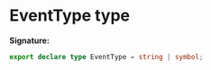 # EventType type

**Signature:**

```typescript
export declare type EventType = string | symbol;
```
